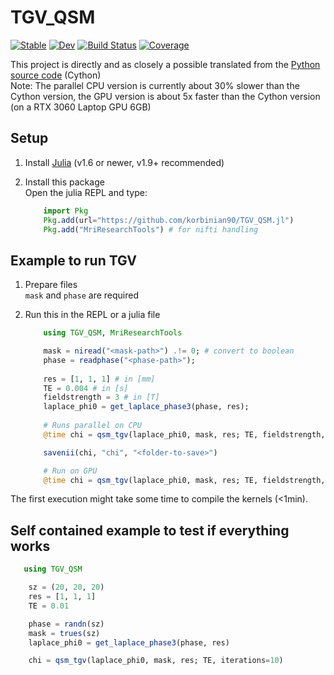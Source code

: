# TGV_QSM

[![Stable](https://img.shields.io/badge/docs-stable-blue.svg)](https://korbinian90.github.io/TGV_QSM.jl/stable/)
[![Dev](https://img.shields.io/badge/docs-dev-blue.svg)](https://korbinian90.github.io/TGV_QSM.jl/dev/)
[![Build Status](https://github.com/korbinian90/TGV_QSM.jl/actions/workflows/CI.yml/badge.svg?branch=main)](https://github.com/korbinian90/TGV_QSM.jl/actions/workflows/CI.yml?query=branch%3Amain)
[![Coverage](https://codecov.io/gh/korbinian90/TGV_QSM.jl/branch/main/graph/badge.svg)](https://codecov.io/gh/korbinian90/TGV_QSM.jl)

This project is directly and as closely a possible translated from the [Python source code](http://www.neuroimaging.at/pages/qsm.php) (Cython)  
Note: The parallel CPU version is currently about 30% slower than the Cython version, the GPU version is about 5x faster than the Cython version (on a RTX 3060 Laptop GPU 6GB)  

## Setup

1. Install [Julia](https://julialang.org/downloads/) (v1.6 or newer, v1.9+ recommended)
2. Install this package  
    Open the julia REPL and type:

    ```julia
        import Pkg
        Pkg.add(url="https://github.com/korbinian90/TGV_QSM.jl")
        Pkg.add("MriResearchTools") # for nifti handling
    ```

## Example to run TGV

1. Prepare files  
    `mask` and `phase` are required
2. Run this in the REPL or a julia file

    ```julia
        using TGV_QSM, MriResearchTools

        mask = niread("<mask-path>") .!= 0; # convert to boolean
        phase = readphase("<phase-path>");
        
        res = [1, 1, 1] # in [mm]
        TE = 0.004 # in [s]
        fieldstrength = 3 # in [T]
        laplace_phi0 = get_laplace_phase3(phase, res);
        
        # Runs parallel on CPU
        @time chi = qsm_tgv(laplace_phi0, mask, res; TE, fieldstrength, iterations=10);

        savenii(chi, "chi", "<folder-to-save>")
    ```

    ```julia
        # Run on GPU
        @time chi = qsm_tgv(laplace_phi0, mask, res; TE, fieldstrength, alpha=(0.0015, 0.0005), iterations=10, gpu=true);
    ```

The first execution might take some time to compile the kernels (<1min).

## Self contained example to test if everything works

```julia
   using TGV_QSM

    sz = (20, 20, 20)
    res = [1, 1, 1]
    TE = 0.01

    phase = randn(sz)
    mask = trues(sz)
    laplace_phi0 = get_laplace_phase3(phase, res)

    chi = qsm_tgv(laplace_phi0, mask, res; TE, iterations=10)
```
